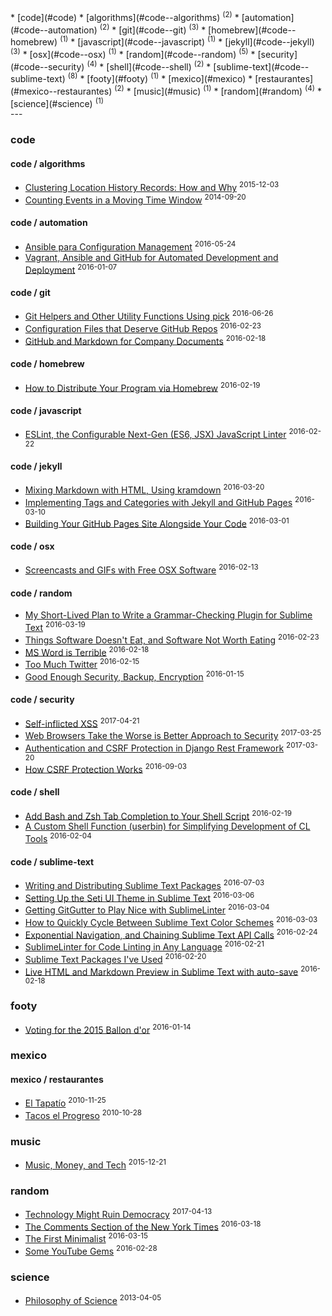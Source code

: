 <section id="categories" markdown="1">
* [code](#code) 
    * [algorithms](#code--algorithms) <sup>(2)</sup>
    * [automation](#code--automation) <sup>(2)</sup>
    * [git](#code--git) <sup>(3)</sup>
    * [homebrew](#code--homebrew) <sup>(1)</sup>
    * [javascript](#code--javascript) <sup>(1)</sup>
    * [jekyll](#code--jekyll) <sup>(3)</sup>
    * [osx](#code--osx) <sup>(1)</sup>
    * [random](#code--random) <sup>(5)</sup>
    * [security](#code--security) <sup>(4)</sup>
    * [shell](#code--shell) <sup>(2)</sup>
    * [sublime-text](#code--sublime-text) <sup>(8)</sup>
* [footy](#footy) <sup>(1)</sup>
* [mexico](#mexico) 
    * [restaurantes](#mexico--restaurantes) <sup>(2)</sup>
* [music](#music) <sup>(1)</sup>
* [random](#random) <sup>(4)</sup>
* [science](#science) <sup>(1)</sup>

</section>
---
<section id="links" markdown="1">

### code

#### code / algorithms
* [Clustering Location History Records: How and Why](../post/clustering-location-history-records) <sup>2015-12-03</sup>
* [Counting Events in a Moving Time Window](../post/counting-events-in-a-moving-window) <sup>2014-09-20</sup>

#### code / automation
* [Ansible para Configuration Management](../post/ansible-best-practices) <sup>2016-05-24</sup>
* [Vagrant, Ansible and GitHub for Automated Development and Deployment](../post/automating-development-deployment) <sup>2016-01-07</sup>

#### code / git
* [Git Helpers and Other Utility Functions Using pick](../post/git-utility-functions-pick) <sup>2016-06-26</sup>
* [Configuration Files that Deserve GitHub Repos](../post/config-in-github) <sup>2016-02-23</sup>
* [GitHub and Markdown for Company Documents](../post/markdown-for-company-docs) <sup>2016-02-18</sup>

#### code / homebrew
* [How to Distribute Your Program via Homebrew](../post/distribute-program-via-homebrew) <sup>2016-02-19</sup>

#### code / javascript
* [ESLint, the Configurable Next-Gen (ES6, JSX) JavaScript Linter](../post/eslint) <sup>2016-02-22</sup>

#### code / jekyll
* [Mixing Markdown with HTML, Using kramdown](../post/mixing-markdown-html) <sup>2016-03-20</sup>
* [Implementing Tags and Categories with Jekyll and GitHub Pages](../post/tags-categories-jekyll) <sup>2016-03-10</sup>
* [Building Your GitHub Pages Site Alongside Your Code](../post/site-alongside-code) <sup>2016-03-01</sup>

#### code / osx
* [Screencasts and GIFs with Free OSX Software](../post/osx-screencast-gif) <sup>2016-02-13</sup>

#### code / random
* [My Short-Lived Plan to Write a Grammar-Checking Plugin for Sublime Text](../post/grammar-checking-plugin) <sup>2016-03-19</sup>
* [Things Software Doesn't Eat, and Software Not Worth Eating](../post/software-eating-the-world) <sup>2016-02-23</sup>
* [MS Word is Terrible](../post/ms-word-is-terrible) <sup>2016-02-18</sup>
* [Too Much Twitter](../post/too-much-twitter) <sup>2016-02-15</sup>
* [Good Enough Security, Backup, Encryption](../post/good-enough-security) <sup>2016-01-15</sup>

#### code / security
* [Self-inflicted XSS](../post/self-inflicted-xss) <sup>2017-04-21</sup>
* [Web Browsers Take the Worse is Better Approach to Security](../post/browser-security-worse-is-better) <sup>2017-03-25</sup>
* [Authentication and CSRF Protection in Django Rest Framework](../post/django-rest-framework-auth-csrf) <sup>2017-03-20</sup>
* [How CSRF Protection Works](../post/csrf-protection) <sup>2016-09-03</sup>

#### code / shell
* [Add Bash and Zsh Tab Completion to Your Shell Script](../post/enabling-tab-completion) <sup>2016-02-19</sup>
* [A Custom Shell Function (userbin) for Simplifying Development of CL Tools](../post/userbin) <sup>2016-02-04</sup>

#### code / sublime-text
* [Writing and Distributing Sublime Text Packages](../post/writing-sublime-text-packages) <sup>2016-07-03</sup>
* [Setting Up the Seti UI Theme in Sublime Text](../post/seti-ui) <sup>2016-03-06</sup>
* [Getting GitGutter to Play Nice with SublimeLinter](../post/git-gutter) <sup>2016-03-04</sup>
* [How to Quickly Cycle Between Sublime Text Color Schemes](../post/cycle-color-theme) <sup>2016-03-03</sup>
* [Exponential Navigation, and Chaining Sublime Text API Calls](../post/exponential-navigation) <sup>2016-02-24</sup>
* [SublimeLinter for Code Linting in Any Language](../post/sublime-linter) <sup>2016-02-21</sup>
* [Sublime Text Packages I've Used](../post/useful-packages) <sup>2016-02-20</sup>
* [Live HTML and Markdown Preview in Sublime Text with auto-save](../post/auto-save) <sup>2016-02-18</sup>

### footy
* [Voting for the 2015 Ballon d'or](../post/ballon-dor-2015) <sup>2016-01-14</sup>

### mexico

#### mexico / restaurantes
* [El Tapatío](../post/el-tapatio) <sup>2010-11-25</sup>
* [Tacos el Progreso](../post/tacos-el-progreso) <sup>2010-10-28</sup>

### music
* [Music, Money, and Tech](../post/music-and-tech) <sup>2015-12-21</sup>

### random
* [Technology Might Ruin Democracy](../post/fake-news-machine-learning) <sup>2017-04-13</sup>
* [The Comments Section of the New York Times](../post/nytimes-comments) <sup>2016-03-18</sup>
* [The First Minimalist](../post/thoreau-first-minimalist) <sup>2016-03-15</sup>
* [Some YouTube Gems](../post/youtube-gems) <sup>2016-02-28</sup>

### science
* [Philosophy of Science](../post/philosophy-of-science) <sup>2013-04-05</sup>

</section>